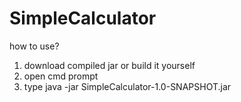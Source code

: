 # SimpleCalculator

how to use?
1. download compiled jar or build it yourself
2. open cmd prompt
3. type java -jar SimpleCalculator-1.0-SNAPSHOT.jar
